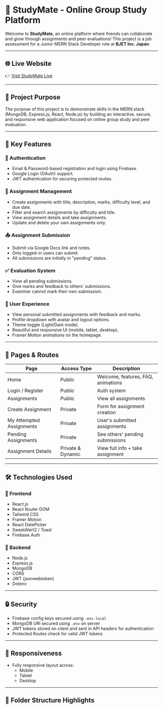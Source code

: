 # 📘 StudyMate - Online Group Study Platform

Welcome to **StudyMate**, an online platform where friends can collaborate and grow through assignments and peer evaluations! This project is a job assessment for a Junior MERN Stack Developer role at **BJET Inc. Japan**.

---

## 🌐 Live Website

👉 [Visit StudyMate Live](https://study-mate-d0ccd.web.app/)

---

## 🎯 Project Purpose

The purpose of this project is to demonstrate skills in the MERN stack (MongoDB, Express.js, React, Node.js) by building an interactive, secure, and responsive web application focused on online group study and peer evaluation.

---

## 🚀 Key Features

### 🔐 Authentication
- Email & Password-based registration and login using Firebase.
- Google Login (OAuth) support.
- JWT authentication for securing protected routes.

### 📝 Assignment Management
- Create assignments with title, description, marks, difficulty level, and due date.
- Filter and search assignments by difficulty and title.
- View assignment details and take assignments.
- Update and delete your own assignments only.

### 📤 Assignment Submission
- Submit via Google Docs link and notes.
- Only logged-in users can submit.
- All submissions are initially in "pending" status.

### ✅ Evaluation System
- View all pending submissions.
- Give marks and feedback to others' submissions.
- Examiner cannot mark their own submission.

### 👤 User Experience
- View personal submitted assignments with feedback and marks.
- Profile dropdown with avatar and logout options.
- Theme toggle (Light/Dark mode).
- Beautiful and responsive UI (mobile, tablet, desktop).
- Framer Motion animations on the homepage.

---

## 📄 Pages & Routes

| Page                     | Access Type         | Description |
|--------------------------|---------------------|-------------|
| Home                     | Public              | Welcome, features, FAQ, animations |
| Login / Register         | Public              | Auth system |
| Assignments              | Public              | View all assignments |
| Create Assignment        | Private             | Form for assignment creation |
| My Attempted Assignments| Private             | User's submitted assignments |
| Pending Assignments      | Private             | See others' pending submissions |
| Assignment Details       | Private & Dynamic   | View full info + take assignment |

---

## 🛠️ Technologies Used

### 🔧 Frontend
- React.js
- React Router DOM
- Tailwind CSS
- Framer Motion
- React DatePicker
- SweetAlert2 / Toast
- Firebase Auth

### 🧪 Backend
- Node.js
- Express.js
- MongoDB
- CORS
- JWT (jsonwebtoken)
- Dotenv

---

## 🔒 Security

- Firebase config keys secured using `.env.local`
- MongoDB URI secured using `.env` on server
- JWT tokens stored on client and sent in API headers for authentication
- Protected Routes check for valid JWT tokens

---

## 📱 Responsiveness

- Fully responsive layout across:
  - Mobile
  - Tablet
  - Desktop

---

## 📁 Folder Structure Highlights

